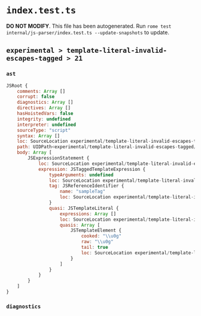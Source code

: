 # `index.test.ts`

**DO NOT MODIFY**. This file has been autogenerated. Run `rome test internal/js-parser/index.test.ts --update-snapshots` to update.

## `experimental > template-literal-invalid-escapes-tagged > 21`

### `ast`

```javascript
JSRoot {
	comments: Array []
	corrupt: false
	diagnostics: Array []
	directives: Array []
	hasHoistedVars: false
	integrity: undefined
	interpreter: undefined
	sourceType: "script"
	syntax: Array []
	loc: SourceLocation experimental/template-literal-invalid-escapes-tagged/21/input.js 1:0-1:15
	path: UIDPath<experimental/template-literal-invalid-escapes-tagged/21/input.js>
	body: Array [
		JSExpressionStatement {
			loc: SourceLocation experimental/template-literal-invalid-escapes-tagged/21/input.js 1:0-1:15
			expression: JSTaggedTemplateExpression {
				typeArguments: undefined
				loc: SourceLocation experimental/template-literal-invalid-escapes-tagged/21/input.js 1:0-1:15
				tag: JSReferenceIdentifier {
					name: "sampleTag"
					loc: SourceLocation experimental/template-literal-invalid-escapes-tagged/21/input.js 1:0-1:9 (sampleTag)
				}
				quasi: JSTemplateLiteral {
					expressions: Array []
					loc: SourceLocation experimental/template-literal-invalid-escapes-tagged/21/input.js 1:9-1:15
					quasis: Array [
						JSTemplateElement {
							cooked: "\\u0g"
							raw: "\\u0g"
							tail: true
							loc: SourceLocation experimental/template-literal-invalid-escapes-tagged/21/input.js 1:10-1:14
						}
					]
				}
			}
		}
	]
}
```

### `diagnostics`

```

```
